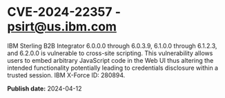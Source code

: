 # CVE-2024-22357 - psirt@us.ibm.com

IBM Sterling B2B Integrator 6.0.0.0 through 6.0.3.9, 6.1.0.0 through 6.1.2.3, and 6.2.0.0 is vulnerable to cross-site scripting. This vulnerability allows users to embed arbitrary JavaScript code in the Web UI thus altering the intended functionality potentially leading to credentials disclosure within a trusted session.  IBM X-Force ID:  280894.

**Publish date:** 2024-04-12
